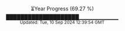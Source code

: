 <p align="center">
⏳Year Progress (69.27 %) <br>
████████████████████▁▁▁▁▁▁▁▁▁▁ <br>
<sub>Updated: Tue, 10 Sep 2024 12:39:54 GMT</sub>
</p>

